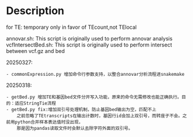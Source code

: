 # Description

for TE: temporary only in favor of TEcount,not TElocal

annovar.sh: This script is originally used to perform annovar analysis
vcfIntersectBed.sh: This script is originally used to perform intersect between vcf.gz and bed

20250327:

    - commonExpression.py 增加命令行参数支持，以整合annovar分析流程进snakemake

20250318:

    - getBed.py 增加TE和基因bed文件分开写入功能，原来的命令无需修改也能正确执行。目的：适应StringTie流程
    - getBed.py fix:增加双引号处理机制，防止基因bed输出为空，匹配不上
        之前忽略了TEtranscripts在输出计数时，基因行id会加上双引号，而转座子不会。之前用python合并样本表达值时没出现，
        那是因为pandas读取文件时会默认去除字符外面的双引号。

